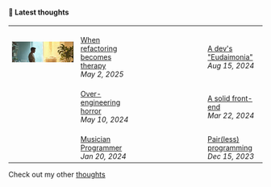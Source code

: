 #### 🧠 Latest thoughts

<table>
<tr>
  <td width="27%">
    <a href="https://github.com/alan-oliv/unstable-thought-diffusion/blob/main/when-refactor-becomes-therapy/README.md">
      <img alt="" src="https://raw.githubusercontent.com/alan-oliv/unstable-thought-diffusion/main/when-refactor-becomes-therapy/static/hor-thumbnail.png" width="100%" />
    </a>
  </td>
  <td width="23%">
    <img alt="" src="https://badgen.net/badge/5/min%20read/darkgray?scale=1&labelColor=darkgray&color=darkgray&cache=360000" width="66px"/><br />
    <a href="https://github.com/alan-oliv/unstable-thought-diffusion/blob/main/when-refactor-becomes-therapy/README.md">
        When refactoring becomes therapy
    </a>
    <br/>
    <em>May 2, 2025</em>
  </td>
  <td width="27%">
      <a href="https://github.com/alan-oliv/unstable-thought-diffusion/blob/main/a-devs-eudaimonia/README.md">
        <img alt="" src="https://raw.githubusercontent.com/alan-oliv/unstable-thought-diffusion/main/a-devs-eudaimonia/static/hor-thumbnail.png" width="100%" />
      </a>
    </td>
    <td width="23%">
      <img alt="" src="https://badgen.net/badge/8/min%20read/darkgray?scale=1&labelColor=darkgray&color=darkgray&cache=360000" width="66px"/><br />
      <a href="https://github.com/alan-oliv/unstable-thought-diffusion/blob/main/a-devs-eudaimonia/README.md">
         A dev's "Eudaimonia"
      </a>
      <br/>
      <em>Aug 15, 2024</em>
    </td>
  </tr>

  <tr>
  <td width="27%">
     <a href="https://github.com/alan-oliv/unstable-thought-diffusion/blob/main/over-engineering-horror/README.md">
        <img alt="" src="https://raw.githubusercontent.com/alan-oliv/unstable-thought-diffusion/main/over-engineering-horror/static/hor-thumbnail.png" width="100%" />
      </a>
    </td>
    <td width="23%">
      <img alt="" src="https://badgen.net/badge/5/min%20read/darkgray?scale=1&labelColor=darkgray&color=darkgray&cache=360000" width="66px" /><br/>
      <a href="https://github.com/alan-oliv/unstable-thought-diffusion/blob/main/over-engineering-horror/README.md">
        Over-engineering horror
      </a>
      <br/>
      <em>May 10, 2024</em>
    </td>
  <td width="27%">
      <a href="https://github.com/alan-oliv/unstable-thought-diffusion/blob/main/solid-front-end/README.md">
        <img alt="" src="https://raw.githubusercontent.com/alan-oliv/unstable-thought-diffusion/main/solid-front-end/static/hor-thumbnail.png" width="100%" />
      </a>
    </td>
    <td width="23%">
      <img alt="" src="https://badgen.net/badge/5/min%20read/darkgray?scale=1&labelColor=darkgray&color=darkgray&cache=360000" width="66px"/><br />
      <a href="https://github.com/alan-oliv/unstable-thought-diffusion/blob/main/solid-front-end/README.md">
         A solid front-end
      </a>
      <br/>
      <em>Mar 22, 2024</em>
    </td>
  </tr>

   <tr>
   <td width="27%">
     <a href="https://github.com/alan-oliv/unstable-thought-diffusion/blob/main/musician-programmer/README.md">
        <img alt="" src="https://raw.githubusercontent.com/alan-oliv/unstable-thought-diffusion/main/musician-programmer/static/hor-thumbnail.png" width="100%" />
      </a>
    </td>
    <td width="23%">
      <img alt="" src="https://badgen.net/badge/4/min%20read/darkgray?scale=1&labelColor=darkgray&color=darkgray&cache=360000" width="66px" /><br/>
      <a href="https://github.com/alan-oliv/unstable-thought-diffusion/blob/main/musician-programmer/README.md">
        Musician Programmer
      </a>
      <br/>
      <em>Jan 20, 2024</em>
    </td>
    <td width="27%">
      <a href="https://github.com/alan-oliv/unstable-thought-diffusion/blob/main/pair-less-programming/README.md">
        <img alt="" src="https://raw.githubusercontent.com/alan-oliv/unstable-thought-diffusion/main/pair-less-programming/static/hor-thumbnail.png" width="100%" />
      </a>
    </td>
    <td width="23%">
      <img alt="" src="https://badgen.net/badge/2/min%20read/darkgray?scale=1&labelColor=darkgray&color=darkgray&cache=360000" width="66px"/><br />
      <a href="https://github.com/alan-oliv/unstable-thought-diffusion/blob/main/pair-less-programming/README.md">
        Pair(less) programming
      </a>
      <br/>
      <em>Dec 15, 2023</em>
    </td>
  </tr>
</table>

Check out my other [thoughts](https://github.com/alan-oliv/unstable-thought-diffusion)
